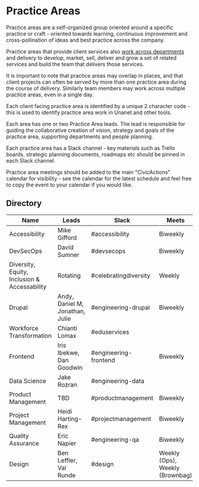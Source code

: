 # Practice Areas

Practice areas are a self-organized group oriented around a specific practice or craft - oriented towards learning, continuous improvement and cross-pollination of ideas and best practice across the company.

Practice areas that provide client services also [work across departments](working-with-depts.md) and delivery to develop, market, sell, deliver and grow a set of related services and build the team that delivers those services.

It is important to note that practice areas may overlap in places, and that client projects can often be served by more than one practice area during the course of delivery. Similarly team members may work across multiple practice areas, even in a single day.

Each client facing practice area is identified by a unique 2 character code - this is used to identify practice area work in Unanet and other tools.

Each area has one or two Practice Area leads. The lead is responsible for guiding the collaborative creation of vision, strategy and goals of the practice area, supporting departments and people planning.

Each practice area has a Slack channel - key materials such as Trello boards, strategic planning documents, roadmaps etc should be pinned in each Slack channel.

Practice area meetings should be added to the main "CivicActions" calendar for visibility - see the calendar for the latest schedule and feel free to copy the event to your calendar if you would like.

## Directory

| Name                           | Leads                     | Slack                 | Meets                            |
| -----------------------------  | ------------------------- | --------------------- | -------------------------------- |
| Accessibility                 | Mike Gifford              | #accessibility        | Biweekly                         |
| DevSecOps                     | David Sumner              | #devsecops            | Biweekly                         |
| Diversity, Equity, Inclusion & Accessability | Rotating                  | #celebratingdiversity              | Weekly |
| Drupal                         | Andy, Daniel M, Jonathan, Julie | #engineering-drupal   | Biweekly                         |
| Workforce Transformation      | Chianti Lomax             | #eduservices          |                                  |
| Frontend                      | Iris Ibekwe, Dan Goodwin  | #engineering-frontend | Biweekly                         |
| Data Science                   | Jake Rozran               | #engineering-data     |                                  |
| Product Management            | TBD                       | #productmanagement    | Biweekly                         |
| Project Management           | Heidi Harting-Rex         | #projectmanagement    | Biweekly                         |
| Quality Assurance             | Eric Napier               | #engineering-qa       | Biweekly                         |
| Design                        | Ben Leffler, Val Runde    | #design               | Weekly (Ops), Weekly (Brownbag)  |
